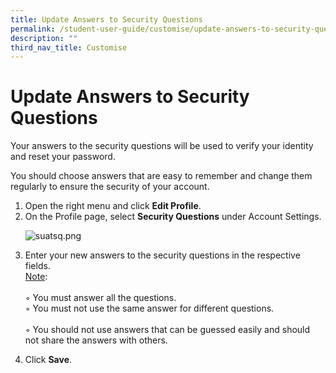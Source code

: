 ```yaml
---
title: Update Answers to Security Questions
permalink: /student-user-guide/customise/update-answers-to-security-questions/
description: ""
third_nav_title: Customise
---
```

<h1 id="update-answers-to-security-questions">Update Answers to Security Questions</h1>
<p>Your answers to the security questions will be used to verify your identity and reset your password.</p>
<p>You should choose answers that are easy to remember and change them regularly to ensure the security of your account.</p>
<ol>
<li>Open the right menu and click <strong>Edit Profile</strong>. </li>
<li>On the Profile page, select <strong>Security Questions</strong> under Account Settings.</li>

<p><img alt="suatsq.png" src="https://s3-us-west-2.amazonaws.com/secure.notion-static.com/2e7619cd-bba7-4d21-b142-0f263b6d57ea/suatsq.png"></p>

<li><p>Enter your new answers to the security questions in the respective fields.
	<br><u>Note</u>: <br>
 <br>◦ You must answer all the questions. <br>
 ◦ You must not use the same answer for different questions.<br>
<br> ◦ You should not use answers that can be guessed easily and should not share the answers with others.<br></p>
</li>
<li><p>Click <strong>Save</strong>.</p>
</li>
</ol>